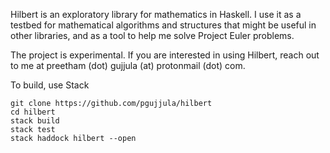 Hilbert is an exploratory library for mathematics in Haskell. I use it as a 
testbed for mathematical algorithms and structures that might be useful in other
libraries, and as a tool to help me solve Project Euler problems.

The project is experimental. If you are interested in using Hilbert, reach out
to me at preetham (dot) gujjula (at) protonmail (dot) com.

To build, use Stack
```
git clone https://github.com/pgujjula/hilbert
cd hilbert
stack build
stack test
stack haddock hilbert --open
```
